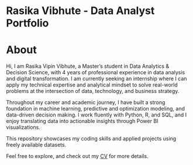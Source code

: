# Rasika Vibhute - Data Analyst Portfolio
# About
Hi, I am Rasika Vipin Vibhute, a Master’s student in Data Analytics & Decision Science, with 4 years of professional experience in data analysis and digital transformation. I am currently seeking an internship where I can apply my technical expertise and analytical mindset to solve real-world problems at the intersection of data, technology, and business strategy.

Throughout my career and academic journey, I have built a strong foundation in machine learning, predictive and optimization modeling, and data-driven decision making. I work fluently with Python, R, and SQL, and I enjoy translating data into actionable insights through Power BI visualizations.

This repository showcases my coding skills and applied projects using freely available datasets.

Feel free to explore, and check out my [CV](https://github.com/RasikaVibhute/Portfolio/blob/main/Rasika%20Vibhute%20CV.pdf) for more details.
